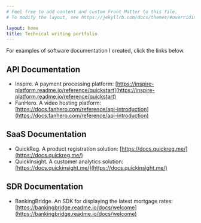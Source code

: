 ```yaml
---
# Feel free to add content and custom Front Matter to this file.
# To modify the layout, see https://jekyllrb.com/docs/themes/#overriding-theme-defaults

layout: home
title: Technical writing portfolio
---
```


For examples of software documentation I created, click the links below.

## API Documentation
* Inspire. A payment processing platform: [https://inspire-platform.readme.io/reference/quickstart](https://inspire-platform.readme.io/reference/quickstart)
* FanHero. A video hosting platform: [https://docs.fanhero.com/reference/api-introduction](https://docs.fanhero.com/reference/api-introduction)

## SaaS Documentation
* QuickReg. A product registration solution: [https://docs.quickreg.me/](https://docs.quickreg.me/)
* QuickInsight. A customer analytics solution: [https://docs.quickinsight.me/](https://docs.quickinsight.me/)

## SDR Documentation
* BankingBridge. An SDK for displaying the latest mortgage rates: [https://bankingbridge.readme.io/docs/welcome](https://bankingbridge.readme.io/docs/welcome)